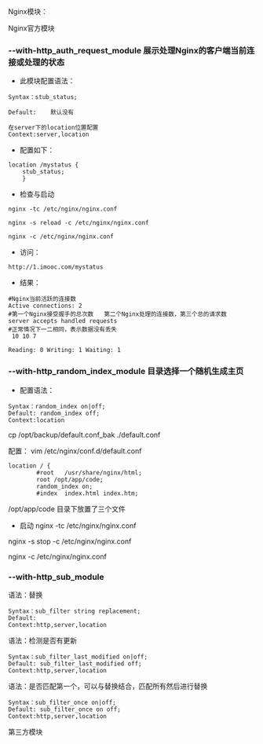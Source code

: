 Nginx模块：

Nginx官方模块

### --with-http_auth_request_module 展示处理Nginx的客户端当前连接或处理的状态

- 此模块配置语法：
```
Syntax：stub_status;

Default:    默认没有

在server下的location位置配置
Context:server,location
```

- 配置如下：
```
location /mystatus {
    stub_status;
    }
```
- 检查与启动
```
nginx -tc /etc/nginx/nginx.conf

nginx -s reload -c /etc/nginx/nginx.conf

nginx -c /etc/nginx/nginx.conf
```

- 访问：
```
http://1.imooc.com/mystatus
```
- 结果：
```
#Nginx当前活跃的连接数
Active connections: 2
#第一个Nginx接受握手的总次数   第二个Nginx处理的连接数，第三个总的请求数
server accepts handled requests
#正常情况下一二相同，表示数据没有丢失
 10 10 7

Reading: 0 Writing: 1 Waiting: 1
```





### --with-http_random_index_module 目录选择一个随机生成主页
- 配置语法：
```
Syntax：random_index on|off;
Default: random_index off;
Context:location
```
cp /opt/backup/default.conf_bak ./default.conf



配置：
vim  /etc/nginx/conf.d/default.conf
```
location / {
        #root   /usr/share/nginx/html;
        root /opt/app/code;
        random_index on;
        #index  index.html index.htm;
```

/opt/app/code 目录下放置了三个文件



- 启动
nginx -tc /etc/nginx/nginx.conf

nginx -s stop -c /etc/nginx/nginx.conf

nginx -c /etc/nginx/nginx.conf


### --with-http_sub_module
语法：替换
```
Syntax：sub_filter string replacement;
Default:
Context:http,server,location
```

语法：检测是否有更新
```
Syntax：sub_filter_last_modified on|off;
Default: sub_filter_last_modified off;
Context:http,server,location
```

语法：是否匹配第一个，可以与替换结合，匹配所有然后进行替换
```
Syntax：sub_filter_once on|off;
Default: sub_filter_once on off;
Context:http,server,location
```


第三方模块
